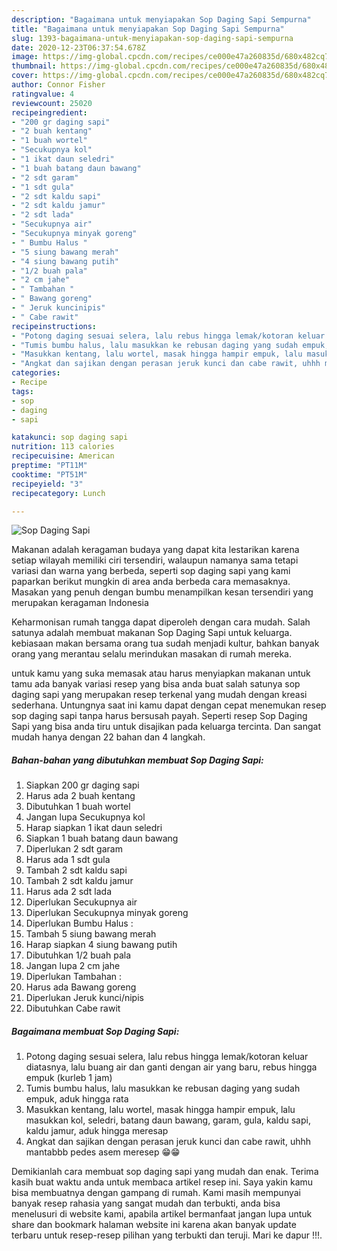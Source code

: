 ```yaml
---
description: "Bagaimana untuk menyiapakan Sop Daging Sapi Sempurna"
title: "Bagaimana untuk menyiapakan Sop Daging Sapi Sempurna"
slug: 1393-bagaimana-untuk-menyiapakan-sop-daging-sapi-sempurna
date: 2020-12-23T06:37:54.678Z
image: https://img-global.cpcdn.com/recipes/ce000e47a260835d/680x482cq70/sop-daging-sapi-foto-resep-utama.jpg
thumbnail: https://img-global.cpcdn.com/recipes/ce000e47a260835d/680x482cq70/sop-daging-sapi-foto-resep-utama.jpg
cover: https://img-global.cpcdn.com/recipes/ce000e47a260835d/680x482cq70/sop-daging-sapi-foto-resep-utama.jpg
author: Connor Fisher
ratingvalue: 4
reviewcount: 25020
recipeingredient:
- "200 gr daging sapi"
- "2 buah kentang"
- "1 buah wortel"
- "Secukupnya kol"
- "1 ikat daun seledri"
- "1 buah batang daun bawang"
- "2 sdt garam"
- "1 sdt gula"
- "2 sdt kaldu sapi"
- "2 sdt kaldu jamur"
- "2 sdt lada"
- "Secukupnya air"
- "Secukupnya minyak goreng"
- " Bumbu Halus "
- "5 siung bawang merah"
- "4 siung bawang putih"
- "1/2 buah pala"
- "2 cm jahe"
- " Tambahan "
- " Bawang goreng"
- " Jeruk kuncinipis"
- " Cabe rawit"
recipeinstructions:
- "Potong daging sesuai selera, lalu rebus hingga lemak/kotoran keluar diatasnya, lalu buang air dan ganti dengan air yang baru, rebus hingga empuk (kurleb 1 jam)"
- "Tumis bumbu halus, lalu masukkan ke rebusan daging yang sudah empuk, aduk hingga rata"
- "Masukkan kentang, lalu wortel, masak hingga hampir empuk, lalu masukkan kol, seledri, batang daun bawang, garam, gula, kaldu sapi, kaldu jamur, aduk hingga meresap"
- "Angkat dan sajikan dengan perasan jeruk kunci dan cabe rawit, uhhh mantabbb pedes asem meresep 😁😁"
categories:
- Recipe
tags:
- sop
- daging
- sapi

katakunci: sop daging sapi 
nutrition: 113 calories
recipecuisine: American
preptime: "PT11M"
cooktime: "PT51M"
recipeyield: "3"
recipecategory: Lunch

---
```



![Sop Daging Sapi](https://img-global.cpcdn.com/recipes/ce000e47a260835d/680x482cq70/sop-daging-sapi-foto-resep-utama.jpg)

Makanan adalah keragaman budaya yang dapat kita lestarikan karena setiap wilayah memiliki ciri tersendiri, walaupun namanya sama tetapi variasi dan warna yang berbeda, seperti sop daging sapi yang kami paparkan berikut mungkin di area anda berbeda cara memasaknya. Masakan yang penuh dengan bumbu menampilkan kesan tersendiri yang merupakan keragaman Indonesia



Keharmonisan rumah tangga dapat diperoleh dengan cara mudah. Salah satunya adalah membuat makanan Sop Daging Sapi untuk keluarga. kebiasaan makan bersama orang tua sudah menjadi kultur, bahkan banyak orang yang merantau selalu merindukan masakan di rumah mereka.

untuk kamu yang suka memasak atau harus menyiapkan makanan untuk tamu ada banyak variasi resep yang bisa anda buat salah satunya sop daging sapi yang merupakan resep terkenal yang mudah dengan kreasi sederhana. Untungnya saat ini kamu dapat dengan cepat menemukan resep sop daging sapi tanpa harus bersusah payah.
Seperti resep Sop Daging Sapi yang bisa anda tiru untuk disajikan pada keluarga tercinta. Dan sangat mudah hanya dengan 22 bahan dan 4 langkah.


<!--inarticleads1-->

##### Bahan-bahan yang dibutuhkan membuat Sop Daging Sapi:

1. Siapkan 200 gr daging sapi
1. Harus ada 2 buah kentang
1. Dibutuhkan 1 buah wortel
1. Jangan lupa Secukupnya kol
1. Harap siapkan 1 ikat daun seledri
1. Siapkan 1 buah batang daun bawang
1. Diperlukan 2 sdt garam
1. Harus ada 1 sdt gula
1. Tambah 2 sdt kaldu sapi
1. Tambah 2 sdt kaldu jamur
1. Harus ada 2 sdt lada
1. Diperlukan Secukupnya air
1. Diperlukan Secukupnya minyak goreng
1. Diperlukan  Bumbu Halus :
1. Tambah 5 siung bawang merah
1. Harap siapkan 4 siung bawang putih
1. Dibutuhkan 1/2 buah pala
1. Jangan lupa 2 cm jahe
1. Diperlukan  Tambahan :
1. Harus ada  Bawang goreng
1. Diperlukan  Jeruk kunci/nipis
1. Dibutuhkan  Cabe rawit




<!--inarticleads2-->

##### Bagaimana membuat  Sop Daging Sapi:

1. Potong daging sesuai selera, lalu rebus hingga lemak/kotoran keluar diatasnya, lalu buang air dan ganti dengan air yang baru, rebus hingga empuk (kurleb 1 jam)
1. Tumis bumbu halus, lalu masukkan ke rebusan daging yang sudah empuk, aduk hingga rata
1. Masukkan kentang, lalu wortel, masak hingga hampir empuk, lalu masukkan kol, seledri, batang daun bawang, garam, gula, kaldu sapi, kaldu jamur, aduk hingga meresap
1. Angkat dan sajikan dengan perasan jeruk kunci dan cabe rawit, uhhh mantabbb pedes asem meresep 😁😁




Demikianlah cara membuat sop daging sapi yang mudah dan enak. Terima kasih buat waktu anda untuk membaca artikel resep ini. Saya yakin kamu bisa membuatnya dengan gampang di rumah. Kami masih mempunyai banyak resep rahasia yang sangat mudah dan terbukti, anda bisa menelusuri di website kami, apabila artikel bermanfaat jangan lupa untuk share dan bookmark halaman website ini karena akan banyak update terbaru untuk resep-resep pilihan yang terbukti dan teruji. Mari ke dapur !!!. 
